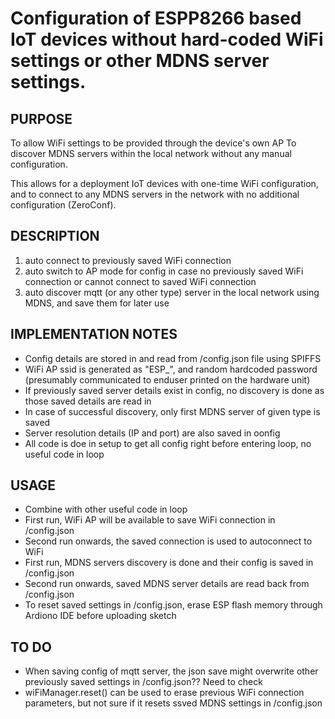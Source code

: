 #  Configuration of ESPP8266 based IoT devices without hard-coded WiFi settings or other MDNS server settings. 

## PURPOSE
To allow WiFi settings to be provided through the device's own AP
To discover MDNS servers within the local network without any manual configuration.

This allows for a deployment IoT devices with one-time WiFi configuration, and to connect to any MDNS servers in the network with no additional configuration (ZeroConf).

## DESCRIPTION 
1. auto connect to previously saved WiFi connection
2. auto switch to AP mode for config in case no previously saved WiFi connection or cannot connect to saved WiFi connection
3. auto discover mqtt (or any other type) server in the local network using MDNS, and save them for later use

## IMPLEMENTATION NOTES
* Config details are stored in and read from /config.json file using SPIFFS
* WiFi AP ssid is generated as "ESP_<chipID>", and random hardcoded password (presumably communicated to enduser printed on the hardware unit)
* If previously saved server details exist in config, no discovery is done as those saved details are read in
* In case of successful discovery, only first MDNS server of given type is saved
* Server resolution details (IP and port) are also saved in  oonfig
* All code is doe in setup to get all config right before entering loop, no useful code in loop

## USAGE
* Combine with other useful code in loop
* First run, WiFi AP will be available to save WiFi connection in /config.json
* Second run onwards, the saved connection is used to autoconnect to WiFi 
* First run, MDNS servers discovery is done and their config is saved in /config.json
* Second run onwards, saved MDNS server details are read back from /config.json
* To reset saved settings in /config.json, erase ESP flash memory through Ardiono IDE before uploading sketch

## TO DO
* When saving config of mqtt server, the json save might overwrite other previously saved settings in /config.json?? Need to check
* wiFiManager.reset() can be used to erase previous WiFi connection parameters, but not sure if it resets ssved MDNS settings in /config.json
  
